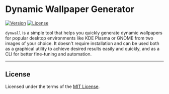 # Dynamic Wallpaper Generator

[![Version](https://img.shields.io/github/v/release/Kir-Antipov/dynwall?sort=date&style=flat&label=version&cacheSeconds=3600)](https://github.com/Kir-Antipov/dynwall/releases/latest)
[![License](https://img.shields.io/github/license/Kir-Antipov/dynwall?style=flat&cacheSeconds=36000)](https://github.com/Kir-Antipov/dynwall/blob/HEAD/LICENSE.md)

`dynwall` is a simple tool that helps you quickly generate dynamic wallpapers for popular desktop environments like KDE Plasma or GNOME from two images of your choice. It doesn't require installation and can be used both as a graphical utility to achieve desired results easily and quickly, and as a CLI for better fine-tuning and automation.

----

## License

Licensed under the terms of the [MIT License](https://github.com/Kir-Antipov/dynwall/blob/HEAD/LICENSE.md).
